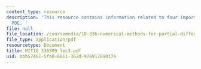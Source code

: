 ```yaml
---
content_type: resource
description: 'This resource contains information related to four important linear
  PDE. '
file: null
file_location: /coursemedia/18-336-numerical-methods-for-partial-differential-equations-spring-2009/bbb574615fa06811362d97691709017a_MIT18_336S09_lec3.pdf
file_type: application/pdf
resourcetype: Document
title: MIT18_336S09_lec3.pdf
uid: bbb57461-5fa0-6811-362d-97691709017a
---
```

